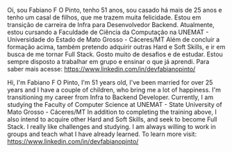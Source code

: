 Oi, sou Fabiano F O Pinto, tenho 51 anos, sou casado há mais de  25 anos e tenho um casal de filhos, que me trazem muita felicidade. 
Estou em transição de carreira de Infra para Desenvolvedor Backend.
Atualmente, estou cursando a Faculdade de Ciência da Computação na UNEMAT - Universidade do Estado de Mato Grosso - Cáceres/MT
Além de concluir a formação acima, também pretendo adquirir outras Hard e Soft Skills, e ir em busca de me tornar Full Stack. 
Gosto muito de desafios e de estudar.
Estou sempre disposto a trabalhar em grupo e ensinar o que já aprendi.
Para saber mais acesse:
https://www.linkedin.com/in/devfabianopinto/

Hi, I'm Fabiano F O Pinto, I'm 51 years old, I've been married for over 25 years and I have a couple of children, who bring me a lot of happiness. 
I'm transitioning my career from Infra to Backend Developer.
Currently, I am studying the Faculty of Computer Science at UNEMAT - State University of Mato Grosso - Cáceres/MT
In addition to completing the training above, I also intend to acquire other Hard and Soft Skills, and seek to become Full Stack. 
I really like challenges and studying.
I am always willing to work in groups and teach what I have already learned.
To learn more visit:
https://www.linkedin.com/in/devfabianopinto/


<!---
devfabianopinto/devfabianopinto is a ✨ special ✨ repository because its `README.md` (this file) appears on your GitHub profile.
You can click the Preview link to take a look at your changes.
--->
